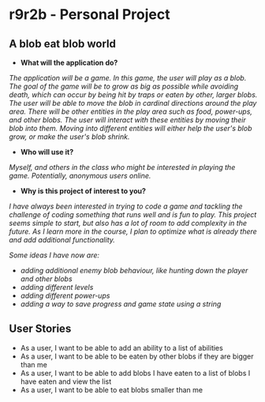# r9r2b - Personal Project

## A blob eat blob world


- **What will the application do?**

*The application will be a game. In this game, the user will play as a blob. 
The goal of the game will be to grow as big as possible while avoiding death, which can occur by 
being hit by traps or eaten by other, larger blobs.
The user will be able to move the blob in cardinal directions around the play area. 
There will be other entities in the play area such as food, power-ups, and other blobs. 
The user will interact with these entities by moving their blob into them.
Moving into different entities will either help the user's blob grow, or make the user's blob shrink.*


- **Who will use it?**

*Myself, and others in the class who might be interested in playing the game. Potentially, anonymous users
online.*

- **Why is this project of interest to you?**

*I have always been interested in trying to code a game and tackling the challenge of coding something
that runs well and is fun to play. This project seems simple to start, but also has a lot of room to add complexity in
the future. As I learn more in the course, I plan to optimize what is already there and
add additional functionality.*

*Some ideas I have now are:*

- *adding additional enemy blob behaviour, like hunting down the player and other blobs*
- *adding different levels*
- *adding different power-ups*
- *adding a way to save progress and game state using a string*

## User Stories
- As a user, I want to be able to add an ability to a list of abilities
- As a user, I want to be able to be eaten by other blobs if they are bigger than me
- As a user, I want to be able to add blobs I have eaten to a list of blobs I have eaten and view the list
- As a user, I want to be able to eat blobs smaller than me